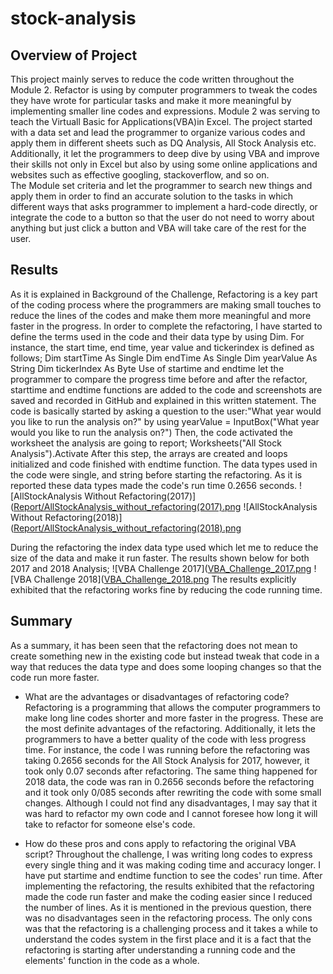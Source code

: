 # stock-analysis

## Overview of Project
This project mainly serves to reduce the code written throughout the Module 2. Refactor is using by computer programmers to tweak the codes they have wrote for particular tasks and make it more meaningful by implementing smaller line codes and expressions.
Module 2 was serving to teach the Virtuall Basic for Applications(VBA)in Excel. The project started with a data set and lead the programmer to organize various codes and apply them in different sheets such as DQ Analysis, All Stock Analysis etc. Additionally, it let the programmers to deep dive by using VBA and improve their skills not only in Excel but also by using some online applications and websites such as effective googling, stackoverflow, and so on.  
The Module set criteria and let the programmer to search new things and apply them in order to find an accurate solution to the tasks in which different ways that asks programmer to implement a hard-code directly, or integrate the code to a button so that the user do not need to worry about anything but just click a button and VBA will take care of the rest for the user.

## Results
As it is explained in Background of the Challenge, Refactoring is a key part of the coding process where the programmers are making small touches to reduce the lines of the codes and make them more meaningful and more faster in the progress. 
In order to complete the refactoring, I have started to define the terms used in the code and their data type by using Dim. For instance, the start time, end time, year value and tickerindex is defined as follows;
    Dim startTime As Single
    Dim endTime  As Single
    Dim yearValue As String
	Dim tickerIndex As Byte
Use of startime and endtime let the programmer to compare the progress time before and after the refactor, starttime and endtime functions are added to the code and screenshots are saved and recorded in GitHub and explained in this written statement. 
The code is basically started by asking a question to the user:"What year would you like to run the analysis on?" by using
	yearValue = InputBox("What year would you like to run the analysis on?")
Then, the code activated the worksheet the analysis are going to report;
	Worksheets("All Stock Analysis").Activate
After this step, the arrays are created and loops initialized and code finished with endtime function.
The data types used in the code were single, and string before starting the refactoring. As it is reported these data types made the code's run time 0.2656 seconds.
![AllStockAnalysis Without Refactoring(2017)]([Report/AllStockAnalysis_without_refactoring(2017).png](https://github.com/huzeyfecanbaz/stock-analysis/blob/daa5b9a4d33696a99393069fbf12e8b88af4e26b/Resources/AllStockAnalysis_without_refactoring(2017).png)
![AllStockAnalysis Without Refactoring(2018)]([Report/AllStockAnalysis_without_refactoring(2018).png](https://github.com/huzeyfecanbaz/stock-analysis/blob/daa5b9a4d33696a99393069fbf12e8b88af4e26b/Resources/AllStockAnalysis_without_refactoring(2018).png)

During the refactoring the index data type used which let me to reduce the size of the data and make it run faster. The results shown below for both 2017 and 2018 Analysis;
![VBA Challenge 2017]([VBA_Challenge_2017.png](https://github.com/huzeyfecanbaz/stock-analysis/blob/daa5b9a4d33696a99393069fbf12e8b88af4e26b/Resources/AllStockAnalysis_without_refactoring(2017).png)
![VBA Challenge 2018]([VBA_Challenge_2018.png](https://github.com/huzeyfecanbaz/stock-analysis/blob/daa5b9a4d33696a99393069fbf12e8b88af4e26b/Resources/VBA_Challenge_2018.png)
The results explicitly exhibited that the refactoring works fine by reducing the code running time.

## Summary
As a summary, it has been seen that the refactoring does not mean to create something new in the existing code but instead tweak that code in a way that reduces the data type and does some looping changes so that the code run more faster. 

- What are the advantages or disadvantages of refactoring code?
Refactoring is a programming that allows the computer programmers to make long line codes shorter and more faster in the progress. These are the most definite advantages of the refactoring. Additionally, it lets the programmers to have a better quality of the code with less progress time. For instance, the code I was running before the refactoring was taking 0.2656 seconds for the All Stock Analysis for 2017, however, it took only 0.07 seconds after refactoring. The same thing happened for 2018 data, the code was ran in 0.2656 seconds before the refactoring and it took only 0/085 seconds after rewriting the code with some small changes. Although I could not find any disadvantages, I may say that it was hard to refactor my own code and I cannot foresee how long it will take to refactor for someone else's code.


- How do these pros and cons apply to refactoring the original VBA script?
Throughout the challenge, I was writing long codes to express every single thing and it was making coding time and accuracy longer. I have put startime and endtime function to see the codes' run time. After implementing the refactoring, the results exhibited that the refactoring made the code run faster and make the coding easier since I reduced the number of lines. As it is mentioned in the previous question, there was no disadvantages seen in the refactoring process. The only cons was that the refactoring is a challenging process and it takes a while to understand the codes system in the first place and it is a fact that the refactoring is starting after understanding a running code and the elements' function in the code as a whole.

